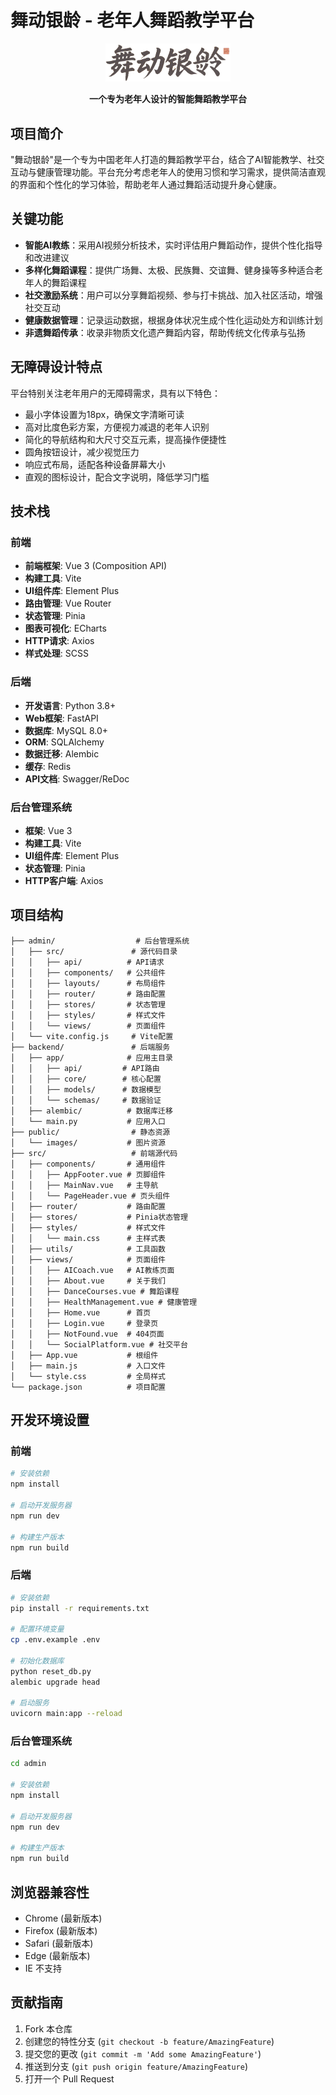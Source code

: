 # 舞动银龄 - 老年人舞蹈教学平台

<p align="center">
  <img src="public/fonticon.png" alt="舞动银龄" width="200">
</p>

<p align="center">
  <b>一个专为老年人设计的智能舞蹈教学平台</b>
</p>

## 项目简介

"舞动银龄"是一个专为中国老年人打造的舞蹈教学平台，结合了AI智能教学、社交互动与健康管理功能。平台充分考虑老年人的使用习惯和学习需求，提供简洁直观的界面和个性化的学习体验，帮助老年人通过舞蹈活动提升身心健康。

## 关键功能

- **智能AI教练**：采用AI视频分析技术，实时评估用户舞蹈动作，提供个性化指导和改进建议
- **多样化舞蹈课程**：提供广场舞、太极、民族舞、交谊舞、健身操等多种适合老年人的舞蹈课程
- **社交激励系统**：用户可以分享舞蹈视频、参与打卡挑战、加入社区活动，增强社交互动
- **健康数据管理**：记录运动数据，根据身体状况生成个性化运动处方和训练计划
- **非遗舞蹈传承**：收录非物质文化遗产舞蹈内容，帮助传统文化传承与弘扬

## 无障碍设计特点

平台特别关注老年用户的无障碍需求，具有以下特色：

- 最小字体设置为18px，确保文字清晰可读
- 高对比度色彩方案，方便视力减退的老年人识别
- 简化的导航结构和大尺寸交互元素，提高操作便捷性
- 圆角按钮设计，减少视觉压力
- 响应式布局，适配各种设备屏幕大小
- 直观的图标设计，配合文字说明，降低学习门槛

## 技术栈

### 前端
- **前端框架**: Vue 3 (Composition API)
- **构建工具**: Vite
- **UI组件库**: Element Plus
- **路由管理**: Vue Router
- **状态管理**: Pinia
- **图表可视化**: ECharts
- **HTTP请求**: Axios
- **样式处理**: SCSS

### 后端
- **开发语言**: Python 3.8+
- **Web框架**: FastAPI
- **数据库**: MySQL 8.0+
- **ORM**: SQLAlchemy
- **数据迁移**: Alembic
- **缓存**: Redis
- **API文档**: Swagger/ReDoc

### 后台管理系统
- **框架**: Vue 3
- **构建工具**: Vite
- **UI组件库**: Element Plus
- **状态管理**: Pinia
- **HTTP客户端**: Axios

## 项目结构

```
├── admin/                  # 后台管理系统
│   ├── src/               # 源代码目录
│   │   ├── api/          # API请求
│   │   ├── components/   # 公共组件
│   │   ├── layouts/      # 布局组件
│   │   ├── router/       # 路由配置
│   │   ├── stores/       # 状态管理
│   │   ├── styles/       # 样式文件
│   │   └── views/        # 页面组件
│   └── vite.config.js     # Vite配置
├── backend/               # 后端服务
│   ├── app/              # 应用主目录
│   │   ├── api/         # API路由
│   │   ├── core/        # 核心配置
│   │   ├── models/      # 数据模型
│   │   └── schemas/     # 数据验证
│   ├── alembic/          # 数据库迁移
│   └── main.py           # 应用入口
├── public/                # 静态资源
│   └── images/           # 图片资源
├── src/                   # 前端源代码
│   ├── components/       # 通用组件
│   │   ├── AppFooter.vue # 页脚组件
│   │   ├── MainNav.vue   # 主导航
│   │   └── PageHeader.vue # 页头组件
│   ├── router/           # 路由配置
│   ├── stores/           # Pinia状态管理
│   ├── styles/           # 样式文件
│   │   └── main.css      # 主样式表
│   ├── utils/            # 工具函数
│   ├── views/            # 页面组件
│   │   ├── AICoach.vue   # AI教练页面
│   │   ├── About.vue     # 关于我们
│   │   ├── DanceCourses.vue # 舞蹈课程
│   │   ├── HealthManagement.vue # 健康管理
│   │   ├── Home.vue      # 首页
│   │   ├── Login.vue     # 登录页
│   │   ├── NotFound.vue  # 404页面
│   │   └── SocialPlatform.vue # 社交平台
│   ├── App.vue           # 根组件
│   ├── main.js           # 入口文件
│   └── style.css         # 全局样式
└── package.json          # 项目配置
```

## 开发环境设置

### 前端
```bash
# 安装依赖
npm install

# 启动开发服务器
npm run dev

# 构建生产版本
npm run build
```

### 后端
```bash
# 安装依赖
pip install -r requirements.txt

# 配置环境变量
cp .env.example .env

# 初始化数据库
python reset_db.py
alembic upgrade head

# 启动服务
uvicorn main:app --reload
```

### 后台管理系统
```bash
cd admin

# 安装依赖
npm install

# 启动开发服务器
npm run dev

# 构建生产版本
npm run build
```

## 浏览器兼容性

- Chrome (最新版本)
- Firefox (最新版本)
- Safari (最新版本)
- Edge (最新版本)
- IE 不支持

## 贡献指南

1. Fork 本仓库
2. 创建您的特性分支 (`git checkout -b feature/AmazingFeature`)
3. 提交您的更改 (`git commit -m 'Add some AmazingFeature'`)
4. 推送到分支 (`git push origin feature/AmazingFeature`)
5. 打开一个 Pull Request

